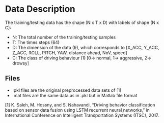 # Data Description
The training/testing data has the shape (N x T x D) with labels of shape (N x C):
- N: The total number of the training/testing samples
- T: The times steps (64)
- D: The dimension of the data (9), which corresponds to [X_ACC, Y_ACC, Z_ACC, ROLL, PITCH, YAW, distance ahead, NoV, speed]
- C: The class of driving behaviour (1) [0-> normal, 1-> aggressive, 2-> drowsy]

## Files 

- .pkl files are the original preprocessed data sets of [1]
- .mat files are the same data as in .pkl but in Matlab file format  

[1] K. Saleh, M. Hossny, and S. Nahavandi, “Driving behavior classification based on sensor data fusion using LSTM recurrent neural networks,” in International Conference on Intelligent Transportation Systems (ITSC), 2017.
